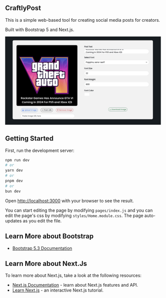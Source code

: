 ## CraftlyPost

This is a simple web-based tool for creating social media posts for creators.

Built with Bootstrap 5 and Next.js.

![CraftlyPost](./public/Image.jpeg)

## Getting Started

First, run the development server:

```bash
npm run dev
# or
yarn dev
# or
pnpm dev
# or
bun dev
```

Open [http://localhost:3000](http://localhost:3000) with your browser to see the result.

You can start editing the page by modifying `pages/index.js` and you can edit the page's css by modifying `styles/Home.module.css`. The page auto-updates as you edit the file.

## Learn More about Bootstrap

- [Bootstrap 5.3 Documentation](https://getbootstrap.com/docs/5.3/getting-started/introduction/)

## Learn More about Next.Js

To learn more about Next.js, take a look at the following resources:

- [Next.js Documentation](https://nextjs.org/docs) - learn about Next.js features and API.
- [Learn Next.js](https://nextjs.org/learn) - an interactive Next.js tutorial.
